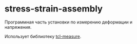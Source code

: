 # stress-strain-assembly
Программная часть установки по измерению деформации и напряжения.

Использует библиотеку [tcl-measure](https://github.com/andrey-nakin/tcl-measure).
